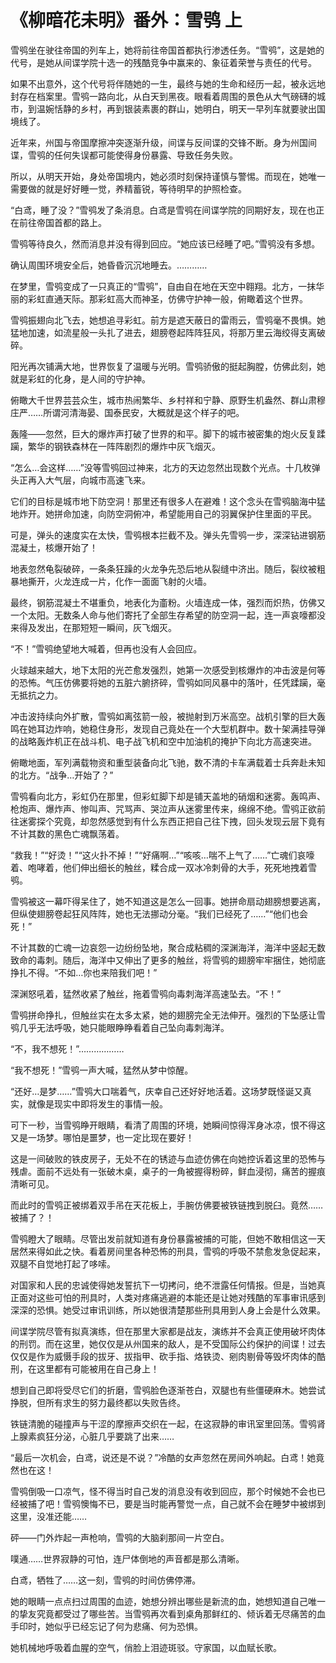 # 《柳暗花未明》番外：雪鸮 上

雪鸮坐在驶往帝国的列车上，她将前往帝国首都执行渗透任务。“雪鸮”，这是她的代号，是她从间谍学院十选一的残酷竞争中赢来的、象征着荣誉与责任的代号。

如果不出意外，这个代号将伴随她的一生，最终与她的生命和经历一起，被永远地封存在档案里。雪鸮一路向北，从白天到黑夜。眼看着周围的景色从大气磅礴的城市，到温婉恬静的乡村，再到银装素裹的群山，她明白，明天一早列车就要驶出国境线了。

近年来，州国与帝国摩擦冲突逐渐升级，间谍与反间谍的交锋不断。身为州国间谍，雪鸮的任何失误都可能使得身份暴露、导致任务失败。

所以，从明天开始，身处帝国境内，她必须时刻保持谨慎与警惕。而现在，她唯一需要做的就是好好睡一觉，养精蓄锐，等待明早的护照检查。

“白鸢，睡了没？”雪鸮发了条消息。白鸢是雪鸮在间谍学院的同期好友，现在也正在前往帝国首都的路上。

雪鸮等待良久，然而消息并没有得到回应。“她应该已经睡了吧。”雪鸮没有多想。

确认周围环境安全后，她昏昏沉沉地睡去。…………

在梦里，雪鸮变成了一只真正的“雪鸮”，自由自在地在天空中翱翔。北方，一抹华丽的彩虹直通天际。那彩虹高大而神圣，仿佛守护神一般，俯瞰着这个世界。

雪鸮振翅向北飞去，她想追寻彩虹。前方是遮天蔽日的雷雨云，雪鸮毫不畏惧。她猛地加速，如流星般一头扎了进去，翅膀卷起阵阵狂风，将那万里云海绞得支离破碎。

阳光再次铺满大地，世界恢复了温暖与光明。雪鸮骄傲的挺起胸膛，仿佛此刻，她就是彩虹的化身，是人间的守护神。

俯瞰大千世界芸芸众生，城市热闹繁华、乡村祥和宁静、原野生机盎然、群山肃穆庄严……所谓河清海晏、国泰民安，大概就是这个样子的吧。

轰隆——忽然，巨大的爆炸声打破了世界的和平。脚下的城市被密集的炮火反复蹂躏，繁华的钢铁森林在一阵阵剧烈的爆炸中灰飞烟灭。

“怎么…会这样……”没等雪鸮回过神来，北方的天边忽然出现数个光点。十几枚弹头正再入大气层，向城市高速飞来。

它们的目标是城市地下防空洞！那里还有很多人在避难！这个念头在雪鸮脑海中猛地炸开。她拼命加速，向防空洞俯冲，希望能用自己的羽翼保护住里面的平民。

可是，弹头的速度实在太快，雪鸮根本拦截不及。弹头先雪鸮一步，深深钻进钢筋混凝土，核爆开始了！

地表忽然龟裂破碎，一条条狂躁的火龙争先恐后地从裂缝中济出。随后，裂纹被粗暴地撕开，火龙连成一片，化作一面面飞射的火墙。

最终，钢筋混凝土不堪重负，地表化为齑粉。火墙连成一体，强烈而炽热，仿佛又一个太阳。无数条人命与他们寄托了全部生存希望的防空洞一起，连一声哀嚎都没来得及发出，在那短短一瞬间，灰飞烟灭。

“不！”雪鸮绝望地大喊着，但再也没有人会回应。

火球越来越大，地下太阳的光芒愈发强烈，她第一次感受到核爆炸的冲击波是何等的恐怖。气压仿佛要将她的五脏六腑挤碎，雪鸮如同风暴中的落叶，任凭蹂躏，毫无抵抗之力。

冲击波持续向外扩散，雪鸮如离弦箭一般，被抛射到万米高空。战机引擎的巨大轰鸣在她耳边炸响，她稳住身形，发现自己竟处在一个大型机群中。数十架满挂导弹的战略轰炸机正在战斗机、电子战飞机和空中加油机的掩护下向北方高速突进。

俯瞰地面，军列满载物资和重型装备向北飞驰，数不清的卡车满载着士兵奔赴未知的北方。“战争…开始了？”

雪鸮看向北方，彩虹仍在那里，但彩虹脚下却是铺天盖地的硝烟和迷雾。轰鸣声、枪炮声、爆炸声、惨叫声、咒骂声、哭泣声从迷雾里传来，绵绵不绝。雪鸮正欲前往迷雾探个究竟，却忽然感觉到有什么东西正把自己往下拽，回头发现云层下竟有不计其数的黑色亡魂飘荡着。

“救我！”“好烫！”“这火扑不掉！”“好痛啊…”“咳咳…喘不上气了……”亡魂们哀嚎着、咆哮着，他们伸出细长的触丝，糅合成一双冰冷刺骨的大手，死死地拽着雪鸮。

雪鸮被这一幕吓得呆住了，她不知道这是怎么一回事。她拼命扇动翅膀想要逃离，但纵使翅膀卷起狂风阵阵，她也无法挪动分毫。“我们已经死了……”“他们也会死！”

不计其数的亡魂一边哀怨一边纷纷坠地，聚合成粘稠的深渊海洋，海洋中竖起无数致命的毒刺。随后，海洋中又伸出了更多的触丝，将雪鸮的翅膀牢牢捆住，她彻底挣扎不得。“不如…你也来陪我们吧！”

深渊怒吼着，猛然收紧了触丝，拖着雪鸮向毒刺海洋高速坠去。“不！”

雪鸮拼命挣扎，但触丝实在太多太紧，她的翅膀完全无法伸开。强烈的下坠感让雪鸮几乎无法呼吸，她只能眼睁睁看着自己坠向毒刺海洋。

“不，我不想死！”………………

“我不想死！”雪鸮一声大喊，猛然从梦中惊醒。

“还好…是梦……”雪鸮大口喘着气，庆幸自己还好好地活着。这场梦既怪诞又真实，就像是现实中即将发生的事情一般。

可下一秒，当雪鸮睁开眼睛，看清了周围的环境，她瞬间惊得浑身冰凉，恨不得这又是一场梦。哪怕是噩梦，也一定比现在要好！

这是一间破败的铁皮房子，无处不在的锈迹与血迹仿佛在向她控诉着这里的恐怖与残虐。面前不远处有一张破木桌，桌子的一角被握得粉碎，鲜血浸彻，痛苦的握痕清晰可见。

而此时的雪鸮正被绑着双手吊在天花板上，手腕仿佛要被铁链拽到脱臼。竟然……被捕了？！

雪鸮瞪大了眼睛。尽管出发前就知道有身份暴露被捕的可能，但她不敢相信这一天居然来得如此之快。看着房间里各种恐怖的刑具，雪鸮的呼吸不禁愈发急促起来，双腿不自觉地打起了哆嗦。

对国家和人民的忠诚使得她发誓抗下一切拷问，绝不泄露任何情报。但是，当她真正面对这些可怕的刑具时，人类对疼痛逃避的本能还是让她对残酷的军事审讯感到深深的恐惧。她受过审讯训练，所以她很清楚那些刑具用到人身上会是什么效果。

间谍学院尽管有拟真演练，但在那里大家都是战友，演练并不会真正使用破坏肉体的刑罚。而在这里，她仅仅是从州国来的敌人，是不受国际公约保护的间谍！过去仅仅是作为威慑手段的拔牙、拔指甲、砍手指、烙铁烫、剜肉剔骨等毁坏肉体的酷刑，在这里都有可能被用在自己身上！

想到自己即将受尽它们的折磨，雪鸮脸色逐渐苍白，双腿也有些僵硬麻木。她尝试挣脱，但所有求生的努力最终都以失败告终。

铁链清脆的碰撞声与干涩的摩擦声交织在一起，在这寂静的审讯室里回荡。雪鸮肾上腺素疯狂分泌，心脏几乎要跳了出来……

“最后一次机会，白鸢，说还是不说？”冷酷的女声忽然在房间外响起。白鸢！她竟然也在这！

雪鸮倒吸一口凉气，怪不得当时自己发的消息没有收到回应，那个时候她不会也已经被捕了吧！雪鸮懊悔不已，要是当时能再警觉一点，自己就不会在睡梦中被绑到这里，没准还能……

砰——门外炸起一声枪响，雪鸮的大脑刹那间一片空白。

噗通……世界寂静的可怕，连尸体倒地的声音都是那么清晰。

白鸢，牺牲了……这一刻，雪鸮的时间仿佛停滞。

她的眼睛一点点扫过周围的血迹，她想分辨出哪些是新流的血，她想知道自己唯一的挚友究竟都受过了哪些苦。当雪鸮再次看到桌角那鲜红的、倾诉着无尽痛苦的血手印时，她似乎已经忘记了何为悲痛、何为恐惧。

她机械地呼吸着血腥的空气，俏脸上泪迹斑驳。守家国，以血赋长歌。

